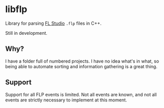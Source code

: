 # libflp
Library for parsing [FL Studio](https://www.image-line.com/flstudio/) `.flp` files in C++.

Still in development.

## Why?
I have a folder full of numbered projects. I have no idea what's in what, so being able to automate
sorting and information gathering is a great thing.

## Support
Support for all FLP events is limited. Not all events are known, and not all events are strictly
necessary to implement at this moment.
